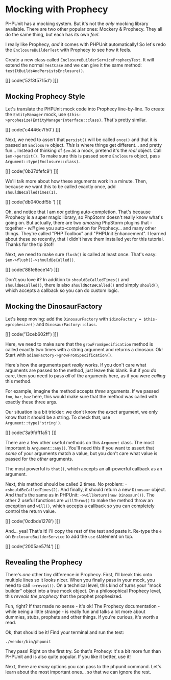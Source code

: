 # Mocking with Prophecy

PHPUnit has a mocking system. But it's not the *only* mocking library available.
There are two other popular ones: Mockery & Prophecy. They all do the same thing,
but each has its own *feel*.

I really like Prophecy, *and* it comes with PHPUnit automatically! So let's redo
the `EnclosureBuilderTest` with Prophecy to see how it feels.

Create a new class called `EnclosureBuilderServiceProphecyTest`. It will extend the
normal `TestCase` and we can give it the same method: `testItBuildsAndPersistsEnclosure()`.

[[[ code('52f3f5715d') ]]]

## Mocking Prophecy Style

Let's translate the PHPUnit mock code into Prophecy line-by-line. To create
the `EntityManager` mock, use `$this->prophesize(EntityManagerInterface::class)`.
That's pretty similar.

[[[ code('c4446c7f50') ]]]

Next, we need to assert that `persist()` will be called `once()` and that it is passed
an `Enclosure` object. *This* is where things get different... and pretty fun...
Instead of thinking of `$em` as a mock, pretend it's the *real* object. Call
`$em->persist()`. To make sure this is passed some `Enclosure` object, pass
`Argument::type(Enclosure::class)`.

[[[ code('0b37dfefc9') ]]]

We'll talk more about how these arguments work in a minute. Then, because we want
this to be called exactly once, add `shouldBeCalledTimes(1)`.

[[[ code('db040cdf5b ') ]]]

Oh, and notice that I am *not* getting auto-completion. That's because Prophecy is
a super magic library, so PhpStorm doesn't really know what's going on. But actually,
there are two *amazing* PhpStorm plugins that - together - *will* give you auto-completion
for Prophecy... and many other things. They're called "PHP Toolbox" and "PHPUnit Enhancement".
I learned about these *so* recently, that I didn't have them installed yet for this
tutorial. Thanks for the tip Stof!

Next, we need to make sure `flush()` is called at least once. That's easy:
`$em->flush()->shouldBeCalled()`.

[[[ code('88fe8ece14') ]]]

Don't you love it? In addition to `shouldBeCalledTimes()` and `shouldBeCalled()`,
there is also `shouldNotBeCalled()` and simply `should()`, which accepts a callback
so you can do custom logic.

## Mocking the DinosaurFactory

Let's keep moving: add the `DinosaurFactory` with `$dinoFactory = $this->prophesize()`
and `DinosaurFactory::class`.

[[[ code('13ceb602ff') ]]]

Here, we need to make sure that the `growFromSpecification` method is called exactly
two times with a string argument and returns a dinosaur. Ok! Start with
`$dinoFactory->growFromSpecification()`. 

Here's how the arguments part *really* works. If you don't care what arguments are
passed to the method, just leave this blank. But if you *do* care, then you need
to pass *all* of the arguments here, as if you were *calling* this method.

For example, imagine the method accepts *three* arguments. If we passed `foo`,
`bar`, `baz` here, this would make sure that the method was called with exactly
these three args.

Our situation is a bit trickier: we don't know the *exact* argument, we only know
that it should be a string. To check that, use `Argument::type('string')`.

[[[ code('3a9fdff1a5') ]]]

There are a few other useful methods on this `Argument` class. The most important
is `Argument::any()`. You'll need this if you want to assert that *some* of your
arguments match a value, but you don't care what value is passed for the *other*
arguments.

The most powerful is `that()`, which accepts an all-powerful callback as an argument.

Next, this method should be called 2 times. No problem: `->shouldBeCalledTimes(2)`.
And finally, it should return a new `Dinosaur` object. And that's the same as in
PHPUnit: `->willReturn(new Dinosaur())`. The other 2 useful functions are `willThrow()`
to make the method throw an exception and `will()`, which accepts a callback so you
can completely control the return value.

[[[ code('0cdbde1278') ]]]

And... yea! That's it! I'll copy the rest of the test and paste it. Re-type the `e`
on `EnclosureBuilderService` to add the `use` statement on top.

[[[ code('2005ae57f4') ]]]

## Revealing the Prophecy

There's *one* other tiny difference in Prophecy. First, I'll break this onto multiple 
lines so it looks nicer. When you finally pass in your mock, you need to call
`->reveal()`. On a technical level, this kind of turns your "mock builder" object
into a true mock object. On a philosophical Prophecy level, this *reveals the prophecy*
that the prophet prophesized.

Fun, right? If that made no sense - it's ok! The Prophecy documentation - while being
a little strange - is really fun and talks a lot more about dummies, stubs, prophets
and other things. If you're curious, it's worth a read.

Ok, that should be it! Find your terminal and run the test:

```terminal-silent
./vendor/bin/phpunit
```

They pass! Right on the first try. So that's Prohecy: it's a bit more fun than PHPUnit
and is also quite popular. If you like it better, use it!

Next, there are *many* options you can pass to the phpunit command. Let's learn
about the most important ones... so that we can ignore the rest.
